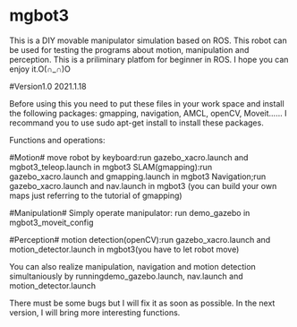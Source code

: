 # mgbot3
This is a DIY movable manipulator simulation based on ROS. This robot can be used for testing the programs about motion, manipulation and perception.
This is a priliminary platfom for beginner in ROS. I hope you can enjoy it.O(∩_∩)O

#Version1.0 2021.1.18

Before using this you need to put these files in your work space and install the following packages: gmapping, navigation, AMCL, openCV, Moveit......
I recommand you to use sudo apt-get install to install these packages.

Functions and operations:

#Motion#
move robot by keyboard:run gazebo_xacro.launch and mgbot3_teleop.launch in mgbot3
SLAM(gmapping):run gazebo_xacro.launch and gmapping.launch in mgbot3
Navigation;run gazebo_xacro.launch and nav.launch in mgbot3
(you can build your own maps just referring to the tutorial of gmapping)

#Manipulation#
Simply operate manipulator: run demo_gazebo in mgbot3_moveit_config

#Perception#
motion detection(openCV):run gazebo_xacro.launch and motion_detector.launch in mgbot3(you have to let robot move)

You can also realize manipulation, navigation and motion detection simultaniously by runningdemo_gazebo.launch, nav.launch and motion_detector.launch

There must be some bugs but I will fix it as soon as possible. In the next version, I will bring more interesting functions.
